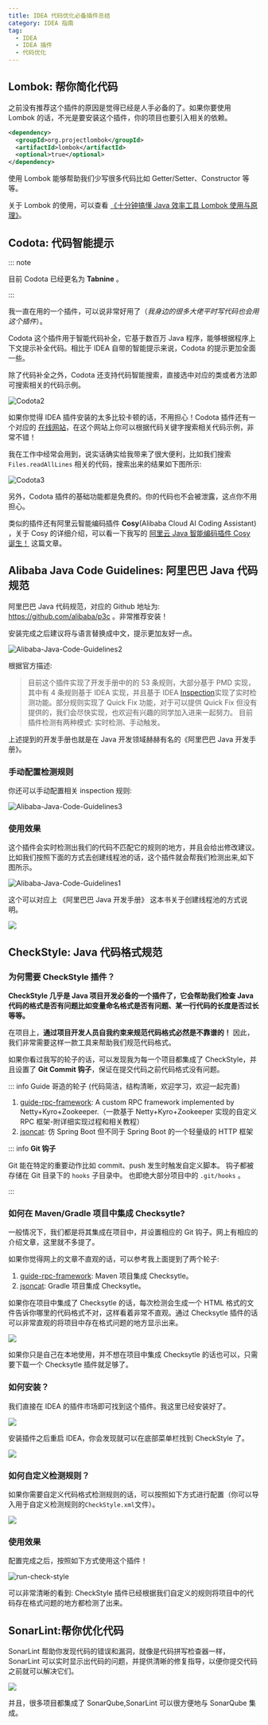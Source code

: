 ```yaml
---
title: IDEA 代码优化必备插件总结
category: IDEA 指南
tag:
  - IDEA
  - IDEA 插件
  - 代码优化
---
```


## Lombok: 帮你简化代码

之前没有推荐这个插件的原因是觉得已经是人手必备的了。如果你要使用 Lombok 的话，不光是要安装这个插件，你的项目也要引入相关的依赖。

```xml
<dependency>
  <groupId>org.projectlombok</groupId>
  <artifactId>lombok</artifactId>
  <optional>true</optional>
</dependency>
```

使用 Lombok 能够帮助我们少写很多代码比如 Getter/Setter、Constructor 等等。

关于 Lombok 的使用，可以查看 [《十分钟搞懂 Java 效率工具 Lombok 使用与原理》](https://mp.weixin.qq.com/s?__biz=Mzg2OTA0Njk0OA==&mid=2247485385&idx=2&sn=a7c3fb4485ffd8c019e5541e9b1580cd&chksm=cea24802f9d5c1144eee0da52cfc0cc5e8ee3590990de3bb642df4d4b2a8cd07f12dd54947b9&token=1667678311&lang=zh_CN#rd)。

## Codota: 代码智能提示

::: note

目前 Codota 已经更名为 **Tabnine** 。

:::

我一直在用的一个插件，可以说非常好用了（_我身边的很多大佬平时写代码也会用这个插件_）。

Codota 这个插件用于智能代码补全，它基于数百万 Java 程序，能够根据程序上下文提示补全代码。相比于 IDEA 自带的智能提示来说，Codota 的提示更加全面一些。

除了代码补全之外，Codota 还支持代码智能搜索，直接选中对应的类或者方法即可搜索相关的代码示例。

![Codota2](./assets/Codota2.png)

如果你觉得 IDEA 插件安装的太多比较卡顿的话，不用担心！Codota 插件还有一个对应的 [在线网站](https://www.codota.com/code)，在这个网站上你可以根据代码关键字搜索相关代码示例，非常不错！

我在工作中经常会用到，说实话确实给我带来了很大便利，比如我们搜索 `Files.readAllLines` 相关的代码，搜索出来的结果如下图所示:

![Codota3](./assets/Codota3.png)

另外，Codota 插件的基础功能都是免费的。你的代码也不会被泄露，这点你不用担心。

类似的插件还有阿里云智能编码插件 **Cosy**(Alibaba Cloud AI Coding Assistant) ，关于 Cosy 的详细介绍，可以看一下我写的 [阿里云 Java 智能编码插件 Cosy 诞生！](https://zhuanlan.zhihu.com/p/464874603) 这篇文章。

## Alibaba Java Code Guidelines: 阿里巴巴 Java 代码规范

阿里巴巴 Java 代码规范，对应的 Github 地址为: <https://github.com/alibaba/p3c> 。非常推荐安装！

安装完成之后建议将与语言替换成中文，提示更加友好一点。

![Alibaba-Java-Code-Guidelines2](./assets/p3c/Alibaba-Java-Code-Guidelines2.png)

根据官方描述:

> 目前这个插件实现了开发手册中的的 53 条规则，大部分基于 PMD 实现，其中有 4 条规则基于 IDEA 实现，并且基于 IDEA [Inspection](https://www.jetbrains.com/help/idea/code-inspection.html)实现了实时检测功能。部分规则实现了 Quick Fix 功能，对于可以提供 Quick Fix 但没有提供的，我们会尽快实现，也欢迎有兴趣的同学加入进来一起努力。 目前插件检测有两种模式: 实时检测、手动触发。

上述提到的开发手册也就是在 Java 开发领域赫赫有名的《阿里巴巴 Java 开发手册》。

### 手动配置检测规则

你还可以手动配置相关 inspection 规则:

![Alibaba-Java-Code-Guidelines3](./assets/p3c/Alibaba-Java-Code-Guidelines3.png)

### 使用效果

这个插件会实时检测出我们的代码不匹配它的规则的地方，并且会给出修改建议。比如我们按照下面的方式去创建线程池的话，这个插件就会帮我们检测出来,如下图所示。

![Alibaba-Java-Code-Guidelines1](./assets/p3c/Alibaba-Java-Code-Guidelines1.png)

这个可以对应上 《阿里巴巴 Java 开发手册》 这本书关于创建线程池的方式说明。

![](./assets/p3c/阿里巴巴开发手册-线程池创建.png)

## CheckStyle: Java 代码格式规范

### 为何需要 CheckStyle 插件？

**CheckStyle 几乎是 Java 项目开发必备的一个插件了，它会帮助我们检查 Java 代码的格式是否有问题比如变量命名格式是否有问题、某一行代码的长度是否过长等等。**

在项目上，**通过项目开发人员自我约束来规范代码格式必然是不靠谱的！** 因此，我们非常需要这样一款工具来帮助我们规范代码格式。

如果你看过我写的轮子的话，可以发现我为每一个项目都集成了 CheckStyle，并且设置了 **Git Commit 钩子**，保证在提交代码之前代码格式没有问题。

::: info Guide 哥造的轮子 (代码简洁，结构清晰，欢迎学习，欢迎一起完善)

1. [guide-rpc-framework](https://github.com/Snailclimb/guide-rpc-framework): A custom RPC framework implemented by Netty+Kyro+Zookeeper.（一款基于 Netty+Kyro+Zookeeper 实现的自定义 RPC 框架-附详细实现过程和相关教程）
1. [jsoncat](https://github.com/Snailclimb/jsoncat): 仿 Spring Boot 但不同于 Spring Boot 的一个轻量级的 HTTP 框架

::: info **Git 钩子**

Git 能在特定的重要动作比如 commit、push 发生时触发自定义脚本。 钩子都被存储在 Git 目录下的 `hooks` 子目录中。 也即绝大部分项目中的 `.git/hooks` 。

:::

### 如何在 Maven/Gradle 项目中集成 Checksytle?

一般情况下，我们都是将其集成在项目中，并设置相应的 Git 钩子。网上有相应的介绍文章，这里就不多提了。

如果你觉得网上的文章不直观的话，可以参考我上面提到了两个轮子:

1. [guide-rpc-framework](https://github.com/Snailclimb/guide-rpc-framework): Maven 项目集成 Checksytle。
2. [jsoncat](https://github.com/Snailclimb/jsoncat): Gradle 项目集成 Checksytle。

如果你在项目中集成了 Checksytle 的话，每次检测会生成一个 HTML 格式的文件告诉你哪里的代码格式不对，这样看着非常不直观。通过 Checksytle 插件的话可以非常直观的将项目中存在格式问题的地方显示出来。

![](https://cdn.jsdelivr.net/gh/javaguide-tech/blog-images/IDEA%E6%8F%92%E4%BB%B6/image-20201013135044410.png)

如果你只是自己在本地使用，并不想在项目中集成 Checksytle 的话也可以，只需要下载一个 Checksytle 插件就足够了。

### 如何安装？

我们直接在 IDEA 的插件市场即可找到这个插件。我这里已经安装好了。

![](https://cdn.jsdelivr.net/gh/javaguide-tech/blog-images/IDEA%E6%8F%92%E4%BB%B6/image-20201013103610557.png)

安装插件之后重启 IDEA，你会发现就可以在底部菜单栏找到 CheckStyle 了。

![](https://cdn.jsdelivr.net/gh/javaguide-tech/blog-images/IDEA%E6%8F%92%E4%BB%B6/image-20201013134644991.png)

### 如何自定义检测规则？

如果你需要自定义代码格式检测规则的话，可以按照如下方式进行配置（你可以导入用于自定义检测规则的`CheckStyle.xml`文件）。

![](https://cdn.jsdelivr.net/gh/javaguide-tech/blog-images/IDEA%E6%8F%92%E4%BB%B6/setting-check-style.png)

### 使用效果

配置完成之后，按照如下方式使用这个插件！

![run-check-style](https://cdn.jsdelivr.net/gh/javaguide-tech/blog-images/IDEA%E6%8F%92%E4%BB%B6/run-check-style.png)

可以非常清晰的看到: CheckStyle 插件已经根据我们自定义的规则将项目中的代码存在格式问题的地方都检测了出来。

## SonarLint:帮你优化代码

SonarLint 帮助你发现代码的错误和漏洞，就像是代码拼写检查器一样，SonarLint 可以实时显示出代码的问题，并提供清晰的修复指导，以便你提交代码之前就可以解决它们。

![](https://cdn.jsdelivr.net/gh/javaguide-tech/blog-images-2@main/%E7%B3%BB%E7%BB%9F%E8%AE%BE%E8%AE%A1/image-20201019222817359.png)

并且，很多项目都集成了 SonarQube,SonarLint 可以很方便地与 SonarQube 集成。
